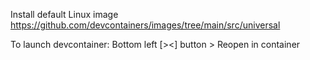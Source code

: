 Install default Linux image
https://github.com/devcontainers/images/tree/main/src/universal

To launch devcontainer:
Bottom left [><] button > Reopen in container
